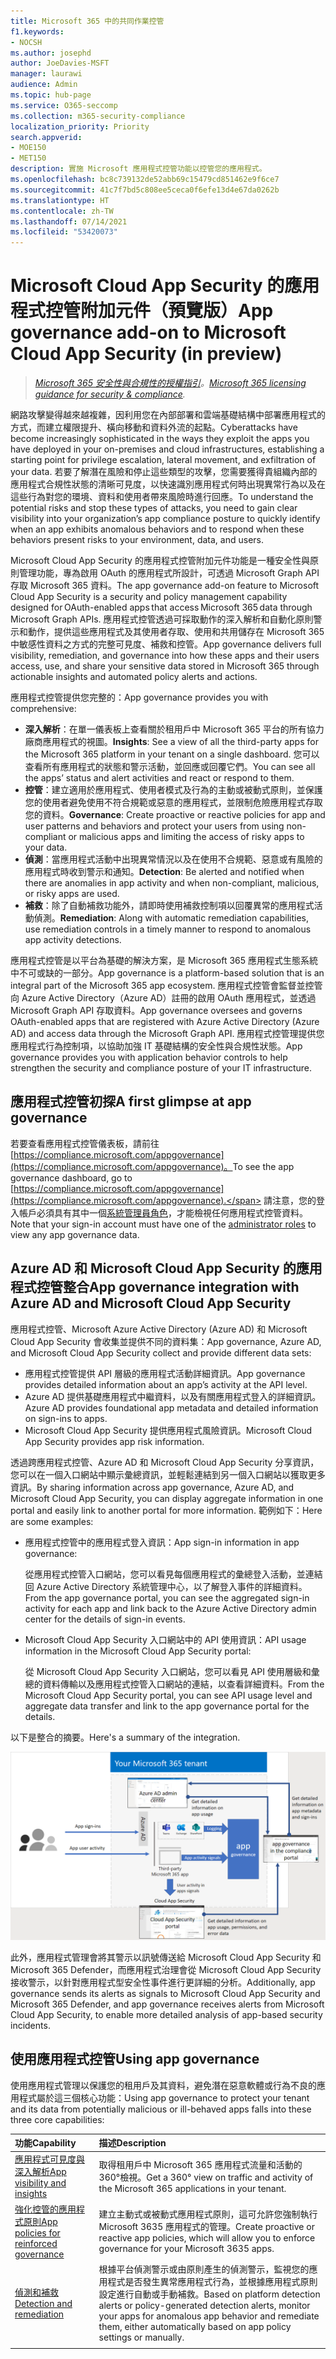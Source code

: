 ```yaml
---
title: Microsoft 365 中的共同作業控管
f1.keywords:
- NOCSH
ms.author: josephd
author: JoeDavies-MSFT
manager: laurawi
audience: Admin
ms.topic: hub-page
ms.service: O365-seccomp
ms.collection: m365-security-compliance
localization_priority: Priority
search.appverid:
- MOE150
- MET150
description: 實施 Microsoft 應用程式控管功能以控管您的應用程式。
ms.openlocfilehash: bc8c739132de52abb69c15479cd851462e9f6ce7
ms.sourcegitcommit: 41c7f7bd5c808ee5ceca0f6efe13d4e67da0262b
ms.translationtype: HT
ms.contentlocale: zh-TW
ms.lasthandoff: 07/14/2021
ms.locfileid: "53420073"
---
```

# <a name="app-governance-add-on-to-microsoft-cloud-app-security-in-preview"></a><span data-ttu-id="ffc26-103">Microsoft Cloud App Security 的應用程式控管附加元件（預覽版）</span><span class="sxs-lookup"><span data-stu-id="ffc26-103">App governance add-on to Microsoft Cloud App Security (in preview)</span></span>

><span data-ttu-id="ffc26-104">*[Microsoft 365 安全性與合規性的授權指引](https://aka.ms/ComplianceSD)。*</span><span class="sxs-lookup"><span data-stu-id="ffc26-104">*[Microsoft 365 licensing guidance for security & compliance](https://aka.ms/ComplianceSD).*</span></span>

<span data-ttu-id="ffc26-105">網路攻擊變得越來越複雜，因利用您在內部部署和雲端基礎結構中部署應用程式的方式，而建立權限提升、橫向移動和資料外流的起點。</span><span class="sxs-lookup"><span data-stu-id="ffc26-105">Cyberattacks have become increasingly sophisticated in the ways they exploit the apps you have deployed in your on-premises and cloud infrastructures, establishing a starting point for privilege escalation, lateral movement, and exfiltration of your data.</span></span> <span data-ttu-id="ffc26-106">若要了解潛在風險和停止這些類型的攻擊，您需要獲得貴組織內部的應用程式合規性狀態的清晰可見度，以快速識別應用程式何時出現異常行為以及在這些行為對您的環境、資料和使用者帶來風險時進行回應。</span><span class="sxs-lookup"><span data-stu-id="ffc26-106">To understand the potential risks and stop these types of attacks, you need to gain clear visibility into your organization’s app compliance posture to quickly identify when an app exhibits anomalous behaviors and to respond when these behaviors present risks to your environment, data, and users.</span></span>

<span data-ttu-id="ffc26-107">Microsoft Cloud App Security 的應用程式控管附加元件功能是一種安全性與原則管理功能，專為啟用 OAuth 的應用程式所設計，可透過 Microsoft Graph API 存取 Microsoft 365 資料。</span><span class="sxs-lookup"><span data-stu-id="ffc26-107">The app governance add-on feature to Microsoft Cloud App Security is a security and policy management capability designed for OAuth-enabled apps that access Microsoft 365 data through Microsoft Graph APIs.</span></span> <span data-ttu-id="ffc26-108">應用程式控管透過可採取動作的深入解析和自動化原則警示和動作，提供這些應用程式及其使用者存取、使用和共用儲存在 Microsoft 365 中敏感性資料之方式的完整可見度、補救和控管。</span><span class="sxs-lookup"><span data-stu-id="ffc26-108">App governance delivers full visibility, remediation, and governance into how these apps and their users access, use, and share your sensitive data stored in Microsoft 365 through actionable insights and automated policy alerts and actions.</span></span>

<!--
The scale of ongoing cybersecurity incidents affecting large enterprises and smaller businesses highlights the dangers of supply chain attacks and the need to strengthen the security and compliance posture of every organization. Accelerated cloud adoption with Microsoft 365 and its rich application ecosystem are constantly growing. Attackers are gaining organizational footholds through applications because:

- Users are typically unaware of the risks when consenting to the use of applications. 
- App developers and independent software vendors (ISVs) do not yet have Security Development Lifecycle (SDL) best practices in place to address attacker techniques.
-->

<span data-ttu-id="ffc26-109">應用程式控管提供您完整的：</span><span class="sxs-lookup"><span data-stu-id="ffc26-109">App governance provides you with comprehensive:</span></span>

- <span data-ttu-id="ffc26-110">**深入解析**：在單一儀表板上查看關於租用戶中 Microsoft 365 平台的所有協力廠商應用程式的視圖。</span><span class="sxs-lookup"><span data-stu-id="ffc26-110">**Insights**: See a view of all the third-party apps for the Microsoft 365 platform in your tenant on a single dashboard.</span></span> <span data-ttu-id="ffc26-111">您可以查看所有應用程式的狀態和警示活動，並回應或回覆它們。</span><span class="sxs-lookup"><span data-stu-id="ffc26-111">You can see all the apps’ status and alert activities and react or respond to them.</span></span>
- <span data-ttu-id="ffc26-112">**控管**：建立適用於應用程式、使用者模式及行為的主動或被動式原則，並保護您的使用者避免使用不符合規範或惡意的應用程式，並限制危險應用程式存取您的資料。</span><span class="sxs-lookup"><span data-stu-id="ffc26-112">**Governance**: Create proactive or reactive policies for app and user patterns and behaviors and protect your users from using non-compliant or malicious apps and limiting the access of risky apps to your data.</span></span>
- <span data-ttu-id="ffc26-113">**偵測**：當應用程式活動中出現異常情況以及在使用不合規範、惡意或有風險的應用程式時收到警示和通知。</span><span class="sxs-lookup"><span data-stu-id="ffc26-113">**Detection**: Be alerted and notified when there are anomalies in app activity and when non-compliant, malicious, or risky apps are used.</span></span>
- <span data-ttu-id="ffc26-114">**補救**：除了自動補救功能外，請即時使用補救控制項以回覆異常的應用程式活動偵測。</span><span class="sxs-lookup"><span data-stu-id="ffc26-114">**Remediation**: Along with automatic remediation capabilities, use remediation controls in a timely manner to respond to anomalous app activity detections.</span></span>

<span data-ttu-id="ffc26-115">應用程式控管是以平台為基礎的解決方案，是 Microsoft 365 應用程式生態系統中不可或缺的一部分。</span><span class="sxs-lookup"><span data-stu-id="ffc26-115">App governance is a platform-based solution that is an integral part of the Microsoft 365 app ecosystem.</span></span> <span data-ttu-id="ffc26-116">應用程式控管會監督並控管向 Azure Active Directory（Azure AD）註冊的啟用 OAuth 應用程式，並透過 Microsoft Graph API 存取資料。</span><span class="sxs-lookup"><span data-stu-id="ffc26-116">App governance oversees and governs OAuth-enabled apps that are registered with Azure Active Directory (Azure AD) and access data through the Microsoft Graph API.</span></span> <span data-ttu-id="ffc26-117">應用程式控管理提供您應用程式行為控制項，以協助加強 IT 基礎結構的安全性與合規性狀態。</span><span class="sxs-lookup"><span data-stu-id="ffc26-117">App governance provides you with application behavior controls to help strengthen the security and compliance posture of your IT infrastructure.</span></span>

<!--
Unlike other application governance products in the marketplace, MAPG is a platform-based solution that is an integral part of the Microsoft 365 application ecosystem. MAPG's initial focus is on OAuth-enabled apps published to the Microsoft 365 platform that are registered with Azure AD and access data through the Graph API. For the initial release, MAPG does not support other, non-OAuth-enabled M365 apps, add-ins (such as PowerBI), or other app vendor ecosystems such as Google, Facebook, Amazon Web Services, Workplace, and Salesforce. MAPG’s focus is on third-party published apps for the Microsoft 365 application platform.

Microsoft allows developers to build cloud applications using Azure Active Directory (Azure AD), Microsoft’s cloud identity platform, and other resources and access to tenant data through the Microsoft Graph. Because of MAPG's visibility, insights, and control capabilities, app developers have the incentive to comply with publisher verification, self-attestation, and Microsoft certification, and can build high-quality productivity apps that are secure and compliant.
-->

## <a name="a-first-glimpse-at-app-governance"></a><span data-ttu-id="ffc26-118">應用程式控管初探</span><span class="sxs-lookup"><span data-stu-id="ffc26-118">A first glimpse at app governance</span></span>

<span data-ttu-id="ffc26-119">若要查看應用程式控管儀表板，請前往 [https://compliance.microsoft.com/appgovernance](https://compliance.microsoft.com/appgovernance)。</span><span class="sxs-lookup"><span data-stu-id="ffc26-119">To see the app governance dashboard, go to [https://compliance.microsoft.com/appgovernance](https://compliance.microsoft.com/appgovernance).</span></span> <span data-ttu-id="ffc26-120">請注意，您的登入帳戶必須具有其中一個[系統管理員角色](app-governance-get-started.md#administrator-roles)，才能檢視任何應用程式控管資料。</span><span class="sxs-lookup"><span data-stu-id="ffc26-120">Note that your sign-in account must have one of the [administrator roles](app-governance-get-started.md#administrator-roles) to view any app governance data.</span></span>

## <a name="app-governance-integration-with-azure-ad-and-microsoft-cloud-app-security"></a><span data-ttu-id="ffc26-121">Azure AD 和 Microsoft Cloud App Security 的應用程式控管整合</span><span class="sxs-lookup"><span data-stu-id="ffc26-121">App governance integration with Azure AD and Microsoft Cloud App Security</span></span>

<span data-ttu-id="ffc26-122">應用程式控管、Microsoft Azure Active Directory (Azure AD) 和 Microsoft Cloud App Security 會收集並提供不同的資料集：</span><span class="sxs-lookup"><span data-stu-id="ffc26-122">App governance, Azure AD, and Microsoft Cloud App Security collect and provide different data sets:</span></span>

- <span data-ttu-id="ffc26-123">應用程式控管提供 API 層級的應用程式活動詳細資訊。</span><span class="sxs-lookup"><span data-stu-id="ffc26-123">App governance provides detailed information about an app’s activity at the API level.</span></span>
- <span data-ttu-id="ffc26-124">Azure AD 提供基礎應用程式中繼資料，以及有關應用程式登入的詳細資訊。</span><span class="sxs-lookup"><span data-stu-id="ffc26-124">Azure AD provides foundational app metadata and detailed information on sign-ins to apps.</span></span>
- <span data-ttu-id="ffc26-125">Microsoft Cloud App Security 提供應用程式風險資訊。</span><span class="sxs-lookup"><span data-stu-id="ffc26-125">Microsoft Cloud App Security provides app risk information.</span></span>

<span data-ttu-id="ffc26-126">透過跨應用程式控管、Azure AD 和 Microsoft Cloud App Security 分享資訊，您可以在一個入口網站中顯示彙總資訊，並輕鬆連結到另一個入口網站以獲取更多資訊。</span><span class="sxs-lookup"><span data-stu-id="ffc26-126">By sharing information across app governance, Azure AD, and Microsoft Cloud App Security, you can display aggregate information in one portal and easily link to another portal for more information.</span></span> <span data-ttu-id="ffc26-127">範例如下：</span><span class="sxs-lookup"><span data-stu-id="ffc26-127">Here are some examples:</span></span>

- <span data-ttu-id="ffc26-128">應用程式控管中的應用程式登入資訊：</span><span class="sxs-lookup"><span data-stu-id="ffc26-128">App sign-in information in app governance:</span></span>

  <span data-ttu-id="ffc26-129">從應用程式控管入口網站，您可以看見每個應用程式的彙總登入活動，並連結回 Azure Active Directory 系統管理中心，以了解登入事件的詳細資料。</span><span class="sxs-lookup"><span data-stu-id="ffc26-129">From the app governance portal, you can see the aggregated sign-in activity for each app and link back to the Azure Active Directory admin center for the details of sign-in events.</span></span>

<!--
- App API usage information in the Azure Active Directory admin center:

  From the Azure Active Directory admin center, you can see the aggregated app usage information and link to the app governance portal for the details of app usage.
-->
- <span data-ttu-id="ffc26-130">Microsoft Cloud App Security 入口網站中的 API 使用資訊：</span><span class="sxs-lookup"><span data-stu-id="ffc26-130">API usage information in the Microsoft Cloud App Security portal:</span></span>

  <span data-ttu-id="ffc26-131">從 Microsoft Cloud App Security 入口網站，您可以看見 API 使用層級和彙總的資料傳輸以及應用程式控管入口網站的連結，以查看詳細資料。</span><span class="sxs-lookup"><span data-stu-id="ffc26-131">From the Microsoft Cloud App Security portal, you can see API usage level and aggregate data transfer and link to the app governance portal for the details.</span></span>

<span data-ttu-id="ffc26-132">以下是整合的摘要。</span><span class="sxs-lookup"><span data-stu-id="ffc26-132">Here's a summary of the integration.</span></span>

![Azure AD 和 Microsoft Cloud App Security 的應用程式控管整合](..\media\manage-app-protection-governance\mapg-integration.png)

<span data-ttu-id="ffc26-134">此外，應用程式管理會將其警示以訊號傳送給 Microsoft Cloud App Security 和 Microsoft 365 Defender，而應用程式治理會從 Microsoft Cloud App Security 接收警示，以針對應用程式型安全性事件進行更詳細的分析。</span><span class="sxs-lookup"><span data-stu-id="ffc26-134">Additionally, app governance sends its alerts as signals to Microsoft Cloud App Security and Microsoft 365 Defender, and app governance receives alerts from Microsoft Cloud App Security, to enable more detailed analysis of app-based security incidents.</span></span>

<!--
Integration of alerts with MCAS and M365 Defender
Azure AD IP detections in progress to surface in M365 Defender

## Integration with Azure AD

**Feedback from Anand:** We should add some details on how MAPG works with M365 Defender (previously MTP). Also, we should highlight the integration with MCAS and AAD.

Key cross-reference resources:

- [What is application management in Azure Active Directory](https://docs.microsoft.com/azure/active-directory/manage-apps/what-is-application-management)
- [Common application management scenarios for Azure Active Directory (especially scenarios 3-4)](https://docs.microsoft.com/cloud-app-security/monitor-alerts)
- [Azure Active Directory Identity Governance documentation](https://docs.microsoft.com/azure/active-directory/governance/)
- [Managing access to apps using Azure AD](https://docs.microsoft.com/azure/active-directory/manage-apps/what-is-access-management)

## Integration with Microsoft Cloud App Security

Key cross-reference resources:

- [Cloud App Security anomaly detection alerts investigation guide](https://docs.microsoft.com/cloud-app-security/investigate-anomaly-alerts#unusual-addition-of-credentials-to-an-oauth-app)
- [Monitor alerts raised in Cloud App Security](https://docs.microsoft.com/cloud-app-security/monitor-alerts)
- [Control which third-party cloud OAuth apps get permissions](https://docs.microsoft.com/cloud-app-security/manage-app-permissions)

-->

## <a name="using-app-governance"></a><span data-ttu-id="ffc26-135">使用應用程式控管</span><span class="sxs-lookup"><span data-stu-id="ffc26-135">Using app governance</span></span>

<span data-ttu-id="ffc26-136">使用應用程式管理以保護您的租用戶及其資料，避免潛在惡意軟體或行為不良的應用程式屬於這三個核心功能：</span><span class="sxs-lookup"><span data-stu-id="ffc26-136">Using app governance to protect your tenant and its data from potentially malicious or ill-behaved apps falls into these three core capabilities:</span></span>

| <span data-ttu-id="ffc26-137">功能</span><span class="sxs-lookup"><span data-stu-id="ffc26-137">Capability</span></span> | <span data-ttu-id="ffc26-138">描述</span><span class="sxs-lookup"><span data-stu-id="ffc26-138">Description</span></span> |
|:-------|:-----|
| [<span data-ttu-id="ffc26-139">應用程式可見度與深入解析</span><span class="sxs-lookup"><span data-stu-id="ffc26-139">App visibility and insights</span></span>](app-governance-visibility-insights-overview.md) | <span data-ttu-id="ffc26-140">取得租用戶中 Microsoft 365 應用程式流量和活動的 360°檢視。</span><span class="sxs-lookup"><span data-stu-id="ffc26-140">Get a 360° view on traffic and activity of the Microsoft 365 applications in your tenant.</span></span> |
| [<span data-ttu-id="ffc26-141">強化控管的應用程式原則</span><span class="sxs-lookup"><span data-stu-id="ffc26-141">App policies for reinforced governance</span></span>](app-governance-app-policies-overview.md) | <span data-ttu-id="ffc26-142">建立主動式或被動式應用程式原則，這可允許您強制執行 Microsoft 3635 應用程式的管理。</span><span class="sxs-lookup"><span data-stu-id="ffc26-142">Create proactive or reactive app policies, which will allow you to enforce governance for your Microsoft 3635 apps.</span></span> |
| [<span data-ttu-id="ffc26-143">偵測和補救</span><span class="sxs-lookup"><span data-stu-id="ffc26-143">Detection and remediation</span></span>](app-governance-detect-remediate-overview.md) | <span data-ttu-id="ffc26-144">根據平台偵測警示或由原則產生的偵測警示，監視您的應用程式是否發生異常應用程式行為，並根據應用程式原則設定進行自動或手動補救。</span><span class="sxs-lookup"><span data-stu-id="ffc26-144">Based on platform detection alerts or policy-generated detection alerts, monitor your apps for anomalous app behavior and remediate them, either automatically based on app policy settings or manually.</span></span> |
|||
